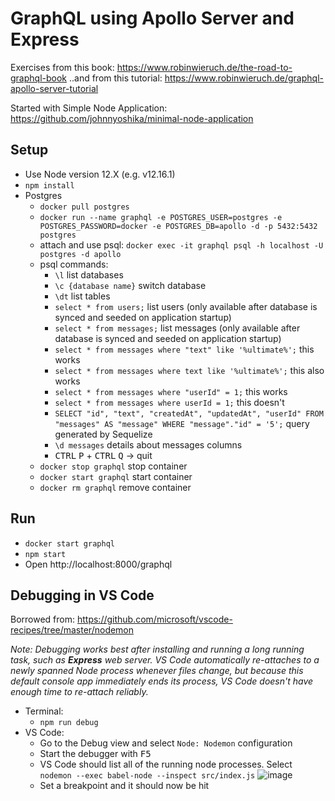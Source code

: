 # GraphQL using Apollo Server and Express

Exercises from this book: https://www.robinwieruch.de/the-road-to-graphql-book
..and from this tutorial: https://www.robinwieruch.de/graphql-apollo-server-tutorial

Started with Simple Node Application: https://github.com/johnnyoshika/minimal-node-application

## Setup
* Use Node version 12.X (e.g. v12.16.1)
* `npm install`
* Postgres
  * `docker pull postgres`
  * `docker run --name graphql -e POSTGRES_USER=postgres -e POSTGRES_PASSWORD=docker -e POSTGRES_DB=apollo -d -p 5432:5432 postgres`
  * attach and use psql: `docker exec -it graphql psql -h localhost -U postgres -d apollo`
  * psql commands:
    * `\l` list databases
    * `\c {database name}` switch database
    * `\dt` list tables
    * `select * from users;` list users (only available after database is synced and seeded on application startup)
    * `select * from messages;` list messages (only available after database is synced and seeded on application startup)
    * `select * from messages where "text" like '%ultimate%';` this works
    * `select * from messages where text like '%ultimate%';` this also works
    * `select * from messages where "userId" = 1;` this works
    * `select * from messages where userId = 1;` this doesn't
    * `SELECT "id", "text", "createdAt", "updatedAt", "userId" FROM "messages" AS "message" WHERE "message"."id" = '5';` query generated by Sequelize
    * `\d messages` details about messages columns
    * <kbd>CTRL</kbd> <kbd>P</kbd> + <kbd>CTRL</kbd> <kbd>Q</kbd> -> quit
  * `docker stop graphql` stop container
  * `docker start graphql` start container
  * `docker rm graphql` remove container

## Run
* `docker start graphql`
* `npm start`
* Open http://localhost:8000/graphql

## Debugging in VS Code

Borrowed from: https://github.com/microsoft/vscode-recipes/tree/master/nodemon

_Note: Debugging works best after installing and running a long running task, such as **Express** web server. VS Code automatically re-attaches to a newly spanned Node process whenever files change, but because this default console app immediately ends its process, VS Code doesn't have enough time to re-attach reliably._

* Terminal:
  * `npm run debug`
* VS Code:
  * Go to the Debug view and select `Node: Nodemon` configuration
  * Start the debugger with <kbd>F5</kbd>
  * VS Code should list all of the running node processes. Select `nodemon --exec babel-node --inspect src/index.js` 
![image](https://user-images.githubusercontent.com/504505/77853652-0c17a580-719a-11ea-88f1-4fc02ddd568c.png)
  * Set a breakpoint and it should now be hit